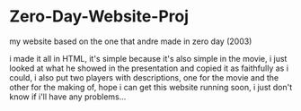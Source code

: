 # Zero-Day-Website-Proj
my website based on the one that andre made in zero day (2003)

i made it all in HTML, it's simple because it's also simple in the movie, i just looked at what he showed in the presentation and copied it as faithfully as i could, i also put two players with descriptions, one for the movie and the other for the making of, hope i can get this website running soon, i just don't know if i'll have any problems...
